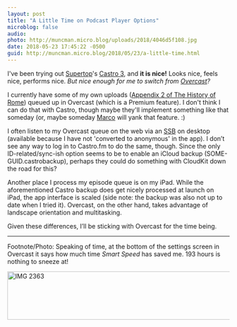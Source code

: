 ```yaml
---
layout: post
title: "A Little Time on Podcast Player Options"
microblog: false
audio: 
photo: http://muncman.micro.blog/uploads/2018/4046d5f108.jpg
date: 2018-05-23 17:45:22 -0500
guid: http://muncman.micro.blog/2018/05/23/a-little-time.html
---
```

I've been trying out [Supertop](http://supertop.co/)'s [Castro 3](http://supertop.co/castro/), and **it is nice!** Looks nice, feels nice, performs nice. _But nice enough for me to switch from [Overcast](https://overcast.fm/)?_ 

I currently have some of my own uploads ([Appendix 2 of The History of Rome](https://revolutionspodcastfundraiser.com/collections/thor-episodes)) queued up in Overcast (which is a Premium feature). I don't think I can do that with Castro, though maybe they'll implement something like that someday (or, maybe someday [Marco](https://marco.org/) will yank that feature. :) 

I often listen to my Overcast queue on the web via an [SSB](https://en.wikipedia.org/wiki/Site-specific_browser) on desktop (available because I have not 'converted to anonymous' in the app). I don&rsquo;t see any way to log in to Castro.fm to do the same, though. Since the only ID-related/sync-ish option seems to be to enable an iCloud backup (SOME-GUID.castrobackup), perhaps they could do something with CloudKit down the road for this? 

Another place I process my episode queue is on my iPad. While the aforementioned Castro backup does get nicely processed at launch on iPad, the app interface is scaled (side note: the backup was also not up to date when I tried it). Overcast, on the other hand, takes advantage of landscape orientation and multitasking. 

Given these differences, I&rsquo;ll be sticking with Overcast for the time being. 

----

Footnote/Photo:  Speaking of time, at the bottom of the settings screen in Overcast it says how much time _Smart Speed_ has saved me. 193 hours is nothing to sneeze at! 

<img src="http://muncman.micro.blog/uploads/2018/4046d5f108.jpg" alt="IMG 2363" title="IMG_2363.jpeg" border="0" width="559" height="109" />
